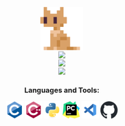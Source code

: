 <div id="logo" align="center">
    <img src="_media/logo.png" width="100" height="100" style="margin: 0 auto;"/>
</div>


<div id="D5rrr's picture"align="center">
   <img src="https://readme-typing-svg.demolab.com?font=Fira+Code&pause=1000&width=435&lines=D5rrr&center=true&size=27"/>
</div>


<div id="graph" align="center">
    <img src="https://ghchart.rshah.org/D5rrr"/>
</div>


<div id="commit graph" align="center">
    <img src=https://camo.githubusercontent.com/2f734cb166f81aaae24be5153f5fff3c4c89038c55f9b54261d2bb49a3fb7c6d/68747470733a2f2f6769746875622d726561646d652d61637469766974792d67726170682e76657263656c2e6170702f67726170683f757365726e616d653d64357272722662675f636f6c6f723d66666666666626636f6c6f723d303030303030267469746c655f636f6c6f723d303030303030266c696e653d30303030303026706f696e743d30303030303026617265615f636f6c6f723d30303030303026637573746f6d5f7469746c653d436f6d6d697473">
</div>


<h3 align="center">Languages and Tools:</h3><p align="center">
    <a href="https://www.cprogramming.com/" target="_blank"><img src="_media/c.svg" alt="c" width="40" height="40"/></a>
    <a href="https://www.w3schools.com/cpp/" target="_blank"><img src="_media/cplusplus.svg" alt="cplusplus" width="40" height="40"/></a>
    <a href="https://www.python.org" target="_blank"><img src="_media/python.svg" alt="python" width="40" height="40"/></a> 
    <a href="https://www.jetbrains.com/pycharm/" target="_blank"><img src="_media/pycharm.svg" alt="pycharm" width="40" height="40"/></a>
    <a href="https://code.visualstudio.com/" target="_blank"><img src="_media/vscode.svg" alt="vscode" width="40" height="40"/></a>
    <a href="https://github.com/" target="_blank"><img src="_media/github.svg" alt="github" width="40" height="40"/></a>
</p>


